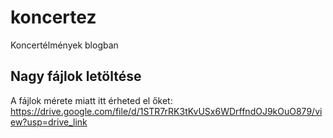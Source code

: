 # koncertez
Koncertélmények blogban

## Nagy fájlok letöltése

A fájlok mérete miatt itt érheted el őket:
https://drive.google.com/file/d/1STR7rRK3tKvUSx6WDrffndOJ9kOuO879/view?usp=drive_link
